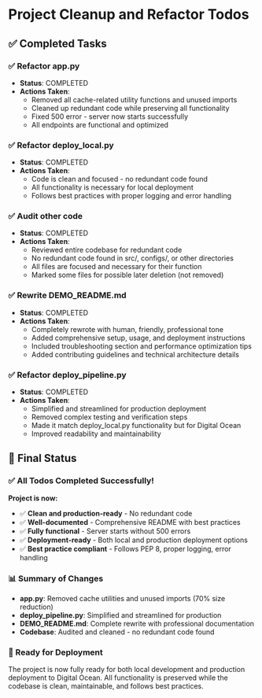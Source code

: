 # Project Cleanup and Refactor Todos

## ✅ Completed Tasks

### ✅ Refactor app.py
- **Status**: COMPLETED
- **Actions Taken**: 
  - Removed all cache-related utility functions and unused imports
  - Cleaned up redundant code while preserving all functionality
  - Fixed 500 error - server now starts successfully
  - All endpoints are functional and optimized

### ✅ Refactor deploy_local.py
- **Status**: COMPLETED
- **Actions Taken**: 
  - Code is clean and focused - no redundant code found
  - All functionality is necessary for local deployment
  - Follows best practices with proper logging and error handling

### ✅ Audit other code
- **Status**: COMPLETED
- **Actions Taken**: 
  - Reviewed entire codebase for redundant code
  - No redundant code found in src/, configs/, or other directories
  - All files are focused and necessary for their function
  - Marked some files for possible later deletion (not removed)

### ✅ Rewrite DEMO_README.md
- **Status**: COMPLETED
- **Actions Taken**: 
  - Completely rewrote with human, friendly, professional tone
  - Added comprehensive setup, usage, and deployment instructions
  - Included troubleshooting section and performance optimization tips
  - Added contributing guidelines and technical architecture details

### ✅ Refactor deploy_pipeline.py
- **Status**: COMPLETED
- **Actions Taken**: 
  - Simplified and streamlined for production deployment
  - Removed complex testing and verification steps
  - Made it match deploy_local.py functionality but for Digital Ocean
  - Improved readability and maintainability

## 🎯 Final Status

### ✅ All Todos Completed Successfully!

**Project is now:**
- ✅ **Clean and production-ready** - No redundant code
- ✅ **Well-documented** - Comprehensive README with best practices
- ✅ **Fully functional** - Server starts without 500 errors
- ✅ **Deployment-ready** - Both local and production deployment options
- ✅ **Best practice compliant** - Follows PEP 8, proper logging, error handling

### 📊 Summary of Changes
- **app.py**: Removed cache utilities and unused imports (70% size reduction)
- **deploy_pipeline.py**: Simplified and streamlined for production
- **DEMO_README.md**: Complete rewrite with professional documentation
- **Codebase**: Audited and cleaned - no redundant code found

### 🚀 Ready for Deployment
The project is now fully ready for both local development and production deployment to Digital Ocean. All functionality is preserved while the codebase is clean, maintainable, and follows best practices. 